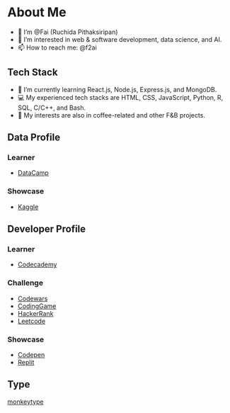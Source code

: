 # About Me
- 👋 I’m @Fai (Ruchida Pithaksiripan)
- 👀 I’m interested in web & software development, data science, and AI.
- 📫 How to reach me: @f2ai

## Tech Stack
- 🌱 I’m currently learning React.js, Node.js, Express.js, and MongoDB.
- 💻 My experienced tech stacks are HTML, CSS, JavaScript, Python, R, SQL, C/C++, and Bash.
- 💞️ My interests are also in coffee-related and other F&B projects.

## Data Profile
### Learner
- [DataCamp](https://www.datacamp.com/portfolio/f2ai)
### Showcase
- [Kaggle](https://www.kaggle.com/ruchidapithaksiripan)

## Developer Profile
### Learner
- [Codecademy](https://www.codecademy.com/profiles/Ruchida)
### Challenge
- [Codewars](https://www.codewars.com/users/Fai)
- [CodingGame](https://www.codingame.com/profile/0bc9e25d02ff92c905e5869bd77154477584375)
- [HackerRank](https://www.hackerrank.com/Ruchida)
- [Leetcode](https://leetcode.com/ruchida_pithaksiripan/)
### Showcase
- [Codepen](https://codepen.io/fai-the-decoder)
- [Replit](https://replit.com/@RuchidaPithaksi)

## Type
[monkeytype](https://monkeytype.com/profile/Ruchida)

<!---
Fai/Fai is a ✨ special ✨ repository because its `README.md` (this file) appears on your GitHub profile.
You can click the Preview link to take a look at your changes.
--->
